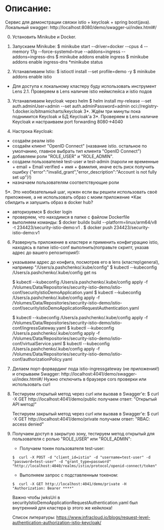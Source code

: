 # Описание:
Сервис для демонстрации связки istio + keycloak + spring boot(java).
Локальный swagger: http://localhost:8080/demo/swagger-ui/index.html#/

0. Установить Minikube и Docker.
1. Запускаем Minikube:
   $   minikube start --driver=docker --cpus 4 --memory 17g --force-systemd=true --addons=ingress --addons=ingress-dns
   $   minikube addons enable ingress
   $   minikube addons enable ingress-dns
   *minikube status

2. Устанавливаем Istio:
   $   istioctl install --set profile=demo -y
   $   minikube addons enable istio
* Для доступа к локальному кластеру буду использовать инструмент Lens
  2.1. Проверяем в Lens наличие istio неймспейса и istio подов

3. Устанавливаем keycloak через helm
   $    helm install my-release --set auth.adminUser=admin --set auth.adminPassword=admin  oci://registry-1.docker.io/bitnamicharts/keycloak
   3*. Ждём три минуты пока поднимится Keycloak и БД Keycloak'а
   3*. Проверяем в Lens наличие Keycloak и настраиваем port forwarding 8080->4040

4. Настрока Keycloak:
- создаём реалм istio
- создаём клиент "OpenID Connect" (название istio. остальное по умолчанию, главное выбрать тип клиента "OpenID Connect")
- добавляем роли "ROLE_USER" и "ROLE_ADMIN".
- создаем пользователей test-user и test-admin
  (пароли не временные + email + Email verified + имя + фамилия, иначе есть риск получить ошибку {"error":"invalid_grant","error_description":"Account is not fully set up"}!)
- назначаем пользователям соответствующие роли

5*. Это необязательный шаг, нужен если вы решили использовать своё приложение,
а не использовать образ с моим приложение
*Как сбилдить и запушить образ в docker hub?
- авторизуемся $ docker login
- проверяем, что находимся в папке с файлом Dockerfile
- выполняем команды:
  $ docker buildx build --platform=linux/arm64/v8 -t 234423/security-istio-demo:v1 .
  $ docker push 234423/security-istio-demo:v1

6. Развернуть приложение в кластере и применить конфигурацию istio, находясь в папке istio-conf выполнить(поправьте скрипт, указав адрес до вашего репозитория!):
- указываем адрес до конфига, посмотрев его в lens (кластер\general), например "/Users/a.pashchenko/.kube/config"
  $ kubectl --kubeconfig /Users/a.pashchenko/.kube/config get ns

  $ kubectl --kubeconfig /Users/a.pashchenko/.kube/config apply -f /Volumes/Data/Repositories/security-istio-demo/istio-conf/securityIstioDemoApplication.yaml
  $ kubectl --kubeconfig /Users/a.pashchenko/.kube/config apply -f /Volumes/Data/Repositories/security-istio-demo/istio-conf/securityIstioDemoApplicationRequestAuthentication.yaml

  $ kubectl --kubeconfig /Users/a.pashchenko/.kube/config apply -f /Volumes/Data/Repositories/security-istio-demo/istio-conf/ingressGateway.yaml
  $ kubectl --kubeconfig /Users/a.pashchenko/.kube/config apply -f /Volumes/Data/Repositories/security-istio-demo/istio-conf/virtualService.yaml
  $ kubectl --kubeconfig /Users/a.pashchenko/.kube/config apply -f /Volumes/Data/Repositories/security-istio-demo/istio-conf/authorizationPolicy.yaml

7. Делаем порт-форвардинг пода istio-ingressgateway (не приложения!) и открываем Swagger:
   http://localhost:4041/demo/swagger-ui/index.html#/
   Нужно отключить в браузере cors проверки или использовать curl

8. Тестируем открытый метод через curl или вызвав в Swagger'е:
   $ curl -X GET http://localhost:4041/demo/public
   получаем ответ: "Открытый API метод!"

   Тестируем закрытый метод через curl или вызвав в Swagger'е:
   $ curl -X GET http://localhost:4041/demo/private
   получаем ответ: "RBAC: access denied"

9. Получаем доступ в закрытую зону, тестируем метод открытый для пользователя с ролью "ROLE_USER" или "ROLE_ADMIN":
    - Получаем токен пользователя test-user:
   ```
   $  curl -X POST -d "client_id=istio" -d "username=test-user" -d "password=test-user" -d "grant_type=password" "http://localhost:4040/realms/istio/protocol/openid-connect/token"
   ```
    - Выполняем запрос с подставленным токеном:
   ```
   $  curl -X GET http://localhost:4041/demo/private -H "Authorization: Bearer ****"
   ```

   Важно чтобы jwksUri в securityIstioDemoApplicationRequestAuthentication.yaml был внутренний для кластера ip этого же кейклока!

   Список литературы:
   https://www.infracloud.io/blogs/request-level-authentication-authorization-istio-keycloak/



